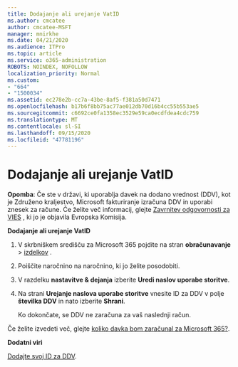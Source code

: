 ```yaml
---
title: Dodajanje ali urejanje VatID
ms.author: cmcatee
author: cmcatee-MSFT
manager: mnirkhe
ms.date: 04/21/2020
ms.audience: ITPro
ms.topic: article
ms.service: o365-administration
ROBOTS: NOINDEX, NOFOLLOW
localization_priority: Normal
ms.custom:
- "664"
- "1500034"
ms.assetid: ec278e2b-cc7a-43be-8af5-f381a50d7471
ms.openlocfilehash: b17b6f8bb75ac77ae012db70d16b4cc55b553ae5
ms.sourcegitcommit: c6692ce0fa1358ec3529e59ca0ecdfdea4cdc759
ms.translationtype: MT
ms.contentlocale: sl-SI
ms.lasthandoff: 09/15/2020
ms.locfileid: "47781196"
---
```

# <a name="how-to-add-or-edit-a-vatid"></a>Dodajanje ali urejanje VatID

**Opomba**: Če ste v državi, ki uporablja davek na dodano vrednost (DDV), kot je Združeno kraljestvo, Microsoft fakturiranje izračuna DDV in uporabi znesek za račune. Če želite več informacij, glejte [Zavrnitev odgovornosti za VIES](https://go.microsoft.com/fwlink/p/?LinkID=841741) , ki jo je objavila Evropska Komisija.

**Dodajanje ali urejanje VatID**

1. V skrbniškem središču za Microsoft 365 pojdite na stran **obračunavanje** \> [izdelkov](https://go.microsoft.com/fwlink/p/?linkid=842054) .

2. Poiščite naročnino na naročnino, ki jo želite posodobiti.

3. V razdelku **nastavitve & dejanja** izberite **Uredi naslov uporabe storitve**.

4. Na strani **Urejanje naslova uporabe storitve** vnesite ID za DDV v polje **številka DDV** in nato izberite **Shrani**.

    Ko dokončate, se DDV ne zaračuna za vaš naslednji račun.

Če želite izvedeti več, glejte [koliko davka bom zaračunal za Microsoft 365?](https://docs.microsoft.com/microsoft-365/commerce/billing-and-payments/tax-information).

**Dodatni viri**

[Dodajte svoj ID za DDV](https://docs.microsoft.com/microsoft-365/commerce/billing-and-payments/tax-information?view=o365-worldwide#add-your-vat-id-eu-countries-only).